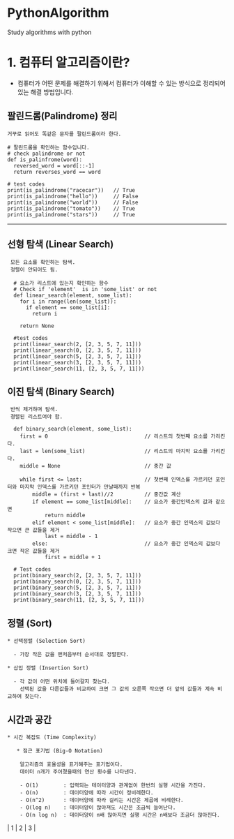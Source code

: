 # PythonAlgorithm
Study algorithms with python

# 1. 컴퓨터 알고리즘이란?

  - 컴퓨터가 어떤 문제를 해결하기 위해서 컴퓨터가 이해할 수 있는 방식으로 정리되어 있는 해결 방법입니다. 
  
  ## 팔린드롬(Palindrome) 정리
  
    거꾸로 읽어도 똑같은 문자를 팔린드롬이라 한다. 
   
    # 팔린드롬을 확인하는 함수입니다.
    # check palindrome or not
    def is_palinfrome(word):
      reversed_word = word[::-1]
      return reverses_word == word

    # test codes
    print(is_palindrome("racecar"))   // True
    print(is_palindrome("hello"))     // False
    print(is_palindrome("world"))     // False
    print(is_palindrome("tomato"))    // True
    print(is_palindrome("stars"))     // True
  
   
   <hr/>

  ## 선형 탐색 (Linear Search)
  
     모든 요소를 확인하는 탐색.
     정렬이 안되어도 됨.
     
      # 요소가 리스트에 있는지 확인하는 함수
      # Check if 'element'  is in 'some_list' or not
      def linear_search(element, some_list):
        for i in range(len(some_list)):
          if element == some_list[i]:
            return i

        return None

      #test codes
      print(linear_search(2, [2, 3, 5, 7, 11]))
      print(linear_search(0, [2, 3, 5, 7, 11]))
      print(linear_search(5, [2, 3, 5, 7, 11]))
      print(linear_search(3, [2, 3, 5, 7, 11]))
      print(linear_search(11, [2, 3, 5, 7, 11]))
    
    
  ## 이진 탐색 (Binary Search)
  
     반씩 제거하며 탐색.
     졍렬된 리스트여야 함.
    
      def binary_search(element, some_list):
        first = 0                               // 리스트의 첫번째 요소를 가리킨다.
        last = len(some_list)                   // 리스트의 마지막 요소를 가리킨다.
        middle = None                           // 중간 값

        while first <= last:                    // 첫번째 인덱스를 가르키던 포인터와 마지막 인덱스를 가르키던 포인터가 만날때까지 반복
            middle = (first + last)//2          // 중간값 계산
            if element == some_list[middle]:    // 요소가 중간인덱스의 값과 같으면
                return middle                   
            elif element < some_list[middle]:   // 요소가 중간 인덱스의 값보다 작으면 큰 값들을 제거
                last = middle - 1
            else:                               // 요소가 중간 인덱스의 값보다 크면 작은 값들을 제거
                first = middle + 1

      # Test codes
      print(binary_search(2, [2, 3, 5, 7, 11]))
      print(binary_search(0, [2, 3, 5, 7, 11]))
      print(binary_search(5, [2, 3, 5, 7, 11]))
      print(binary_search(3, [2, 3, 5, 7, 11]))
      print(binary_search(11, [2, 3, 5, 7, 11]))
     
  ## 정렬 (Sort)
    * 선택정렬 (Selection Sort)
    
      - 가장 작은 값을 맨처음부터 순서대로 정렬한다.
      
    * 삽입 정렬 (Insertion Sort)
    
      - 각 값이 어떤 위치에 들어갈지 찾는다. 
        선택된 값을 다른값들과 비교하여 크면 그 값의 오른쪽 작으면 더 앞의 값들과 계속 비교하여 찾는다.
        
        
  ## 시간과 공간 
  
    * 시간 복잡도 (Time Complexity)
      
       * 점근 표기법 (Big-O Notation)
        
        알고리즘의 효율성을 표기해주는 표기법이다.
        데이터 n개가 주어졌을때의 연산 횟수를 나타낸다.
       
        - O(1)        : 입력되는 테이터양과 관계없이 한번의 실행 시간을 가진다.
        - O(n)        : 데이터양에 따라 시간이 정비례한다.
        - O(n^2)      : 데이터양에 따라 걸리는 시간은 제곱에 비례한다.
        - O(log n)    : 데이터양이 많아져도 시간은 조금씩 늘어난다.
        - O(n log n)  : 데이터양이 n배 많아지면 실행 시간은 n배보다 조금더 많아진다.
        
| 1 | 2 | 3 |
